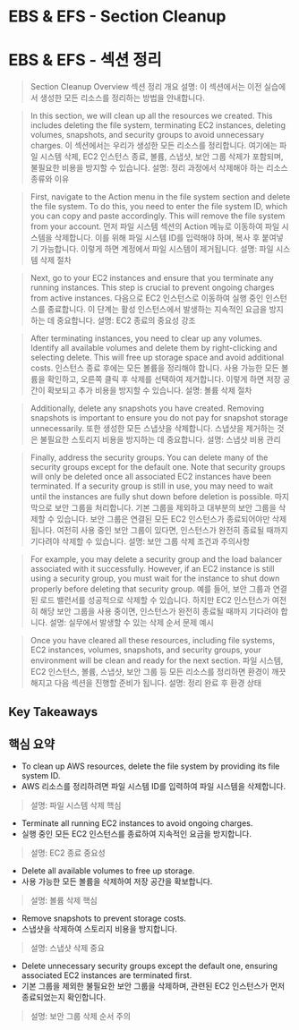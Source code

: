 # EBS & EFS - Section Cleanup
# EBS & EFS - 섹션 정리
> Section Cleanup Overview
> 섹션 정리 개요
> 설명: 이 섹션에서는 이전 실습에서 생성한 모든 리소스를 정리하는 방법을 안내합니다.

> In this section, we will clean up all the resources we created. This includes deleting the file system, terminating EC2 instances, deleting volumes, snapshots, and security groups to avoid unnecessary charges.
> 이 섹션에서는 우리가 생성한 모든 리소스를 정리합니다. 여기에는 파일 시스템 삭제, EC2 인스턴스 종료, 볼륨, 스냅샷, 보안 그룹 삭제가 포함되며, 불필요한 비용을 방지할 수 있습니다.
> 설명: 정리 과정에서 삭제해야 하는 리소스 종류와 이유

> First, navigate to the Action menu in the file system section and delete the file system. To do this, you need to enter the file system ID, which you can copy and paste accordingly. This will remove the file system from your account.
> 먼저 파일 시스템 섹션의 Action 메뉴로 이동하여 파일 시스템을 삭제합니다. 이를 위해 파일 시스템 ID를 입력해야 하며, 복사 후 붙여넣기 가능합니다. 이렇게 하면 계정에서 파일 시스템이 제거됩니다.
> 설명: 파일 시스템 삭제 절차

> Next, go to your EC2 instances and ensure that you terminate any running instances. This step is crucial to prevent ongoing charges from active instances.
> 다음으로 EC2 인스턴스로 이동하여 실행 중인 인스턴스를 종료합니다. 이 단계는 활성 인스턴스에서 발생하는 지속적인 요금을 방지하는 데 중요합니다.
> 설명: EC2 종료의 중요성 강조

> After terminating instances, you need to clear up any volumes. Identify all available volumes and delete them by right-clicking and selecting delete. This will free up storage space and avoid additional costs.
> 인스턴스 종료 후에는 모든 볼륨을 정리해야 합니다. 사용 가능한 모든 볼륨을 확인하고, 오른쪽 클릭 후 삭제를 선택하여 제거합니다. 이렇게 하면 저장 공간이 확보되고 추가 비용을 방지할 수 있습니다.
> 설명: 볼륨 삭제 절차

> Additionally, delete any snapshots you have created. Removing snapshots is important to ensure you do not pay for snapshot storage unnecessarily.
> 또한 생성한 모든 스냅샷을 삭제합니다. 스냅샷을 제거하는 것은 불필요한 스토리지 비용을 방지하는 데 중요합니다.
> 설명: 스냅샷 비용 관리

> Finally, address the security groups. You can delete many of the security groups except for the default one. Note that security groups will only be deleted once all associated EC2 instances have been terminated. If a security group is still in use, you may need to wait until the instances are fully shut down before deletion is possible.
> 마지막으로 보안 그룹을 처리합니다. 기본 그룹을 제외하고 대부분의 보안 그룹을 삭제할 수 있습니다. 보안 그룹은 연결된 모든 EC2 인스턴스가 종료되어야만 삭제됩니다. 여전히 사용 중인 보안 그룹이 있다면, 인스턴스가 완전히 종료될 때까지 기다려야 삭제할 수 있습니다.
> 설명: 보안 그룹 삭제 조건과 주의사항

> For example, you may delete a security group and the load balancer associated with it successfully. However, if an EC2 instance is still using a security group, you must wait for the instance to shut down properly before deleting that security group.
> 예를 들어, 보안 그룹과 연결된 로드 밸런서를 성공적으로 삭제할 수 있습니다. 하지만 EC2 인스턴스가 여전히 해당 보안 그룹을 사용 중이면, 인스턴스가 완전히 종료될 때까지 기다려야 합니다.
> 설명: 실무에서 발생할 수 있는 삭제 순서 문제 예시

> Once you have cleared all these resources, including file systems, EC2 instances, volumes, snapshots, and security groups, your environment will be clean and ready for the next section.
> 파일 시스템, EC2 인스턴스, 볼륨, 스냅샷, 보안 그룹 등 모든 리소스를 정리하면 환경이 깨끗해지고 다음 섹션을 진행할 준비가 됩니다.
> 설명: 정리 완료 후 환경 상태

## Key Takeaways
## 핵심 요약
- To clean up AWS resources, delete the file system by providing its file system ID.  
- AWS 리소스를 정리하려면 파일 시스템 ID를 입력하여 파일 시스템을 삭제합니다.  
> 설명: 파일 시스템 삭제 핵심

- Terminate all running EC2 instances to avoid ongoing charges.  
- 실행 중인 모든 EC2 인스턴스를 종료하여 지속적인 요금을 방지합니다.  
> 설명: EC2 종료 중요성

- Delete all available volumes to free up storage.  
- 사용 가능한 모든 볼륨을 삭제하여 저장 공간을 확보합니다.  
> 설명: 볼륨 삭제 핵심

- Remove snapshots to prevent storage costs.  
- 스냅샷을 삭제하여 스토리지 비용을 방지합니다.  
> 설명: 스냅샷 삭제 중요

- Delete unnecessary security groups except the default one, ensuring associated EC2 instances are terminated first.  
- 기본 그룹을 제외한 불필요한 보안 그룹을 삭제하며, 관련된 EC2 인스턴스가 먼저 종료되었는지 확인합니다.  
> 설명: 보안 그룹 삭제 순서 주의
